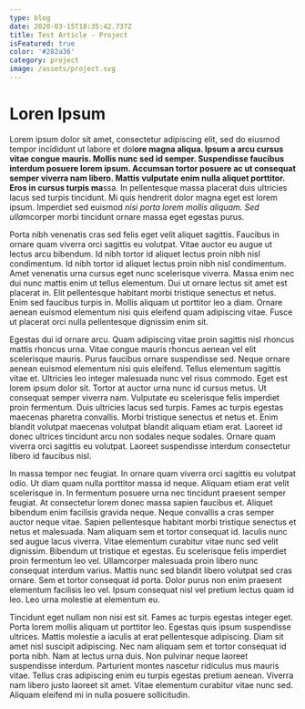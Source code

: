 ```yaml
---
type: blog
date: 2020-03-15T18:35:42.737Z
title: Test Article - Project
isFeatured: true
color: '#282a36'
category: project
image: /assets/project.svg
---
```

# **Loren Ipsum**

Lorem ipsum dolor sit amet, consectetur adipiscing elit, sed do eiusmod tempor incididunt ut labore et dol**ore magna aliqua. Ipsum a arcu cursus vitae congue mauris. Mollis nunc sed id semper. Suspendisse faucibus interdum posuere lorem ipsum. Accumsan tortor posuere ac ut consequat semper viverra nam libero. Mattis vulputate enim nulla aliquet porttitor. Eros in cursus turpis ma**ssa. In pellentesque massa placerat duis ultricies lacus sed turpis tincidunt. Mi quis hendrerit dolor magna eget est lorem ipsum. Imperdiet sed euismod *nisi porta lorem mollis aliquam. Sed ulla*mcorper morbi tincidunt ornare massa eget egestas purus.

Porta nibh venenatis cras sed felis eget velit aliquet sagittis. Faucibus in ornare quam viverra orci sagittis eu volutpat. Vitae auctor eu augue ut lectus arcu bibendum. Id nibh tortor id aliquet lectus proin nibh nisl condimentum. Id nibh tortor id aliquet lectus proin nibh nisl condimentum. Amet venenatis urna cursus eget nunc scelerisque viverra. Massa enim nec dui nunc mattis enim ut tellus elementum. Dui ut ornare lectus sit amet est placerat in. Elit pellentesque habitant morbi tristique senectus et netus. Enim sed faucibus turpis in. Mollis aliquam ut porttitor leo a diam. Ornare aenean euismod elementum nisi quis eleifend quam adipiscing vitae. Fusce ut placerat orci nulla pellentesque dignissim enim sit.

Egestas dui id ornare arcu. Quam adipiscing vitae proin sagittis nisl rhoncus mattis rhoncus urna. Vitae congue mauris rhoncus aenean vel elit scelerisque mauris. Purus faucibus ornare suspendisse sed. Neque ornare aenean euismod elementum nisi quis eleifend. Tellus elementum sagittis vitae et. Ultricies leo integer malesuada nunc vel risus commodo. Eget est lorem ipsum dolor sit. Tortor at auctor urna nunc id cursus metus. Ut consequat semper viverra nam. Vulputate eu scelerisque felis imperdiet proin fermentum. Duis ultricies lacus sed turpis. Fames ac turpis egestas maecenas pharetra convallis. Morbi tristique senectus et netus et. Enim blandit volutpat maecenas volutpat blandit aliquam etiam erat. Laoreet id donec ultrices tincidunt arcu non sodales neque sodales. Ornare quam viverra orci sagittis eu volutpat. Laoreet suspendisse interdum consectetur libero id faucibus nisl.

In massa tempor nec feugiat. In ornare quam viverra orci sagittis eu volutpat odio. Ut diam quam nulla porttitor massa id neque. Aliquam etiam erat velit scelerisque in. In fermentum posuere urna nec tincidunt praesent semper feugiat. At consectetur lorem donec massa sapien faucibus et. Aliquet bibendum enim facilisis gravida neque. Neque convallis a cras semper auctor neque vitae. Sapien pellentesque habitant morbi tristique senectus et netus et malesuada. Nam aliquam sem et tortor consequat id. Iaculis nunc sed augue lacus viverra. Vitae elementum curabitur vitae nunc sed velit dignissim. Bibendum ut tristique et egestas. Eu scelerisque felis imperdiet proin fermentum leo vel. Ullamcorper malesuada proin libero nunc consequat interdum varius. Mattis nunc sed blandit libero volutpat sed cras ornare. Sem et tortor consequat id porta. Dolor purus non enim praesent elementum facilisis leo vel. Ipsum consequat nisl vel pretium lectus quam id leo. Leo urna molestie at elementum eu.

Tincidunt eget nullam non nisi est sit. Fames ac turpis egestas integer eget. Porta lorem mollis aliquam ut porttitor leo. Egestas quis ipsum suspendisse ultrices. Mattis molestie a iaculis at erat pellentesque adipiscing. Diam sit amet nisl suscipit adipiscing. Nec nam aliquam sem et tortor consequat id porta nibh. Nam at lectus urna duis. Non pulvinar neque laoreet suspendisse interdum. Parturient montes nascetur ridiculus mus mauris vitae. Tellus cras adipiscing enim eu turpis egestas pretium aenean. Viverra nam libero justo laoreet sit amet. Vitae elementum curabitur vitae nunc sed. Aliquam eleifend mi in nulla posuere sollicitudin.